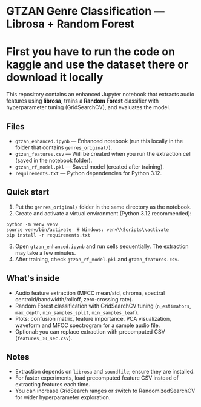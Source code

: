 # GTZAN Genre Classification — Librosa + Random Forest
# **First you have to run the code on kaggle and use the dataset there or download it locally**
This repository contains an enhanced Jupyter notebook that extracts audio features using **librosa**, trains a **Random Forest** classifier with hyperparameter tuning (GridSearchCV), and evaluates the model.

## Files
- `gtzan_enhanced.ipynb` — Enhanced notebook (run this locally in the folder that contains `genres_original/`).
- `gtzan_features.csv` — Will be created when you run the extraction cell (saved in the notebook folder).
- `gtzan_rf_model.pkl` — Saved model (created after training).
- `requirements.txt` — Python dependencies for Python 3.12.

## Quick start
1. Put the `genres_original/` folder in the same directory as the notebook.
2. Create and activate a virtual environment (Python 3.12 recommended):
```
python -m venv venv
source venv/bin/activate  # Windows: venv\\Scripts\\activate
pip install -r requirements.txt
```

3. Open `gtzan_enhanced.ipynb` and run cells sequentially. The extraction may take a few minutes.
4. After training, check `gtzan_rf_model.pkl` and `gtzan_features.csv`.

## What's inside
- Audio feature extraction (MFCC mean/std, chroma, spectral centroid/bandwidth/rolloff, zero-crossing rate).
- Random Forest classification with GridSearchCV tuning (`n_estimators`, `max_depth`, `min_samples_split`, `min_samples_leaf`).
- Plots: confusion matrix, feature importance, PCA visualization, waveform and MFCC spectrogram for a sample audio file.
- Optional: you can replace extraction with precomputed CSV (`features_30_sec.csv`).

## Notes
- Extraction depends on `librosa` and `soundfile`; ensure they are installed.
- For faster experiments, load precomputed feature CSV instead of extracting features each time.
- You can increase GridSearch ranges or switch to RandomizedSearchCV for wider hyperparameter exploration.
